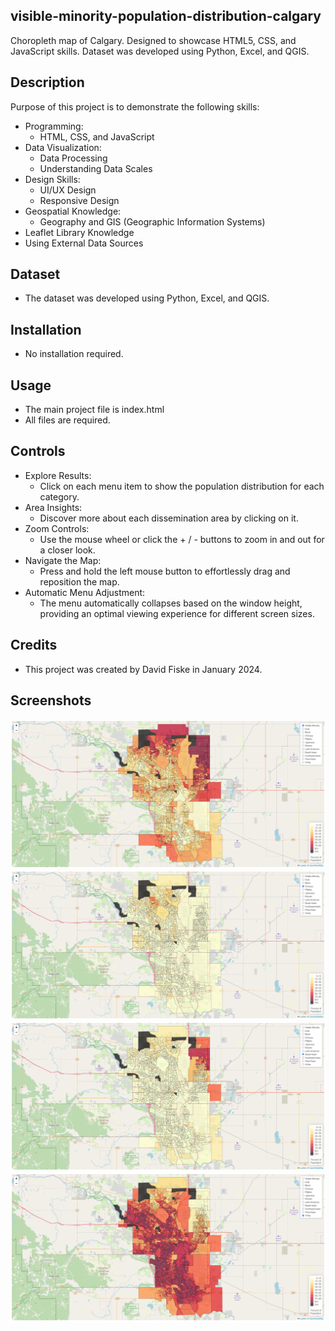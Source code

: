 ## visible-minority-population-distribution-calgary
Choropleth map of Calgary. Designed to showcase HTML5, CSS, and JavaScript skills. Dataset was developed using Python, Excel, and QGIS.

## Description
Purpose of this project is to demonstrate the following skills: 
- Programming:
     - HTML, CSS, and JavaScript
- Data Visualization:
     - Data Processing
     - Understanding Data Scales
- Design Skills:
     - UI/UX Design
     - Responsive Design
- Geospatial Knowledge:
     - Geography and GIS (Geographic Information Systems)
- Leaflet Library Knowledge
- Using External Data Sources


## Dataset
- The dataset was developed using Python, Excel, and QGIS.


## Installation
- No installation required. 


## Usage
- The main project file is index.html
- All files are required.


## Controls
- Explore Results:
     - Click on each menu item to show the population distribution for each category.
- Area Insights:
     - Discover more about each dissemination area by clicking on it.
- Zoom Controls:
     - Use the mouse wheel or click the + / - buttons to zoom in and out for a closer look.
- Navigate the Map:
     - Press and hold the left mouse button to effortlessly drag and reposition the map.
- Automatic Menu Adjustment:
     - The menu automatically collapses based on the window height, providing an optimal viewing experience for different screen sizes.


## Credits
- This project was created by David Fiske in January 2024. 


## Screenshots
![All Visible Minorities](https://github.com/DavidFiske/visible-minority-population-distribution-calgary/blob/main/screenshots/1_visible_minority.png?raw=true "All Visible Minorities") <br />
![Chinese](https://github.com/DavidFiske/visible-minority-population-distribution-calgary/blob/main/screenshots/2_chinese.png?raw=true "Chinese") <br />
![South Asian](https://github.com/DavidFiske/visible-minority-population-distribution-calgary/blob/main/screenshots/3_South_asian.png?raw=true "South Asian") <br />
![White](https://github.com/DavidFiske/visible-minority-population-distribution-calgary/blob/main/screenshots/4_white.png?raw=true "White") <br />


